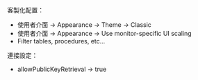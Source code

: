 客製化配置：
- 使用者介面 -> Appearance -> Theme -> Classic
- 使用者介面 -> Appearance -> Use monitor-specific UI scaling
- Filter tables, procedures, etc...

連接設定：
- allowPublicKeyRetrieval -> true
